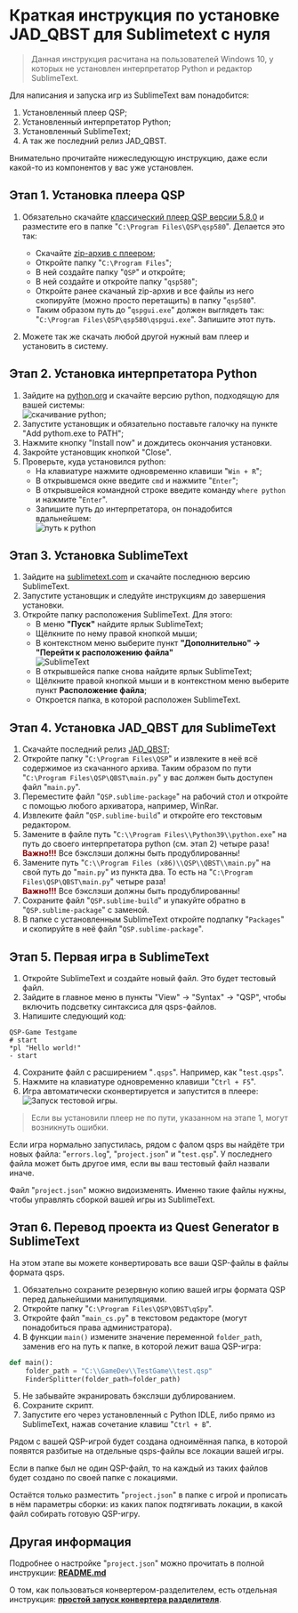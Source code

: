 # Краткая инструкция по установке JAD_QBST для Sublimetext с нуля

> Данная инструкция расчитана на пользователей Windows 10, у которых не установлен интерпретатор Python и редактор SublimeText.

Для написания и запуска игр из SublimeText вам понадобится:

1. Установленный плеер QSP;
2. Установленный интерпретатор Python;
3. Установленный SublimeText;
4. А так же последний релиз JAD_QBST.

Внимательно прочитайте нижеследующую инструкцию, даже если какой-то из компонентов у вас уже установлен.

## Этап 1. Установка плеера QSP

1. Обязательно скачайте [классический плеер QSP версии 5.8.0](https://qsp.org/index.php?option=com_content&view=article&id=64&Itemid=87) и разместите его в папке "`C:\Program Files\QSP\qsp580`". Делается это так:
	* Скачайте [zip-архив с плеером](https://qsp.org/attachments/qsp580b7.zip);
	* Откройте папку "`C:\Program Files`";
	* В ней создайте папку "`QSP`" и откройте;
	* В ней создайте и откройте папку "`qsp580`";
	* Откройте ранее скачаный zip-архив и все файлы из него скопируйте (можно просто перетащить) в папку "`qsp580`".
	* Таким образом путь до "`qspgui.exe`" должен выглядеть так: "`C:\Program Files\QSP\qsp580\qspgui.exe`". Запишите этот путь.

2. Можете так же скачать любой другой нужный вам плеер и установить в систему.

## Этап 2. Установка интерпретатора Python

1. Зайдите на [python.org](https://www.python.org) и скачайте версию python, подходящую для вашей системы:<br />![скачивание python](https://i.ibb.co/M8NzhdW/python.png);
2. Запустите установщик и обязательно поставьте галочку на пункте "Add pythom.exe to PATH";
3. Нажмите кнопку "Install now" и дождитесь окончания установки.
4. Закройте установщик кнопкой "Close".
5. Проверьте, куда установился python:
	* На клавиатуре нажмите одновременно клавиши "`Win + R`";
	* В открывшемся окне введите `cmd` и нажмите "`Enter`";
	* В открывшейся командной строке введите команду `where python` и нажмите "`Enter`".
	* Запишите путь до интерпретатора, он понадобится вдальнейшем:<br>![путь к python](https://i.ibb.co/9Y6H4GQ/sdrgsewrghsfdg.png)

## Этап 3. Установка SublimeText

1. Зайдите на [sublimetext.com](https://www.sublimetext.com) и скачайте последнюю версию SublimeText.
2. Запустите установщик и следуйте инструкциям до завершения установки.
3. Откройте папку расположения SublimeText. Для этого:
	* В меню **"Пуск"** найдите ярлык SublimeText;
	* Щёлкните по нему правой кнопкой мыши;
	* В контекстном меню выберите пункт **"Дополнительно" → "Перейти к расположению файла"**<br>![SublimeText](https://i.ibb.co/XpQBxnV/dghddfghfgdh.png)
	* В открывшейся папке снова найдите ярлык SublimeText;
	* Щёлкните правой кнопкой мыши и в контекстном меню выберите пункт **Расположение файла**;
	* Откроется папка, в которой расположен SublimeText.

## Этап 4. Установка JAD_QBST для SublimeText

1. Скачайте последний релиз [JAD_QBST](https://github.com/AleksVersus/JAD_for_QSP/releases);
2. Откройте папку "`C:\Program Files\QSP`" и извлеките в неё всё содержимое из скачанного архива. Таким образом по пути "`C:\Program Files\QSP\QBST\main.py`" у вас должен быть доступен файл "`main.py`".
3. Переместите файл "`QSP.sublime-package`" на рабочий стол и откройте с помощью любого архиватора, например, WinRar.
4. Извлеките файл "`QSP.sublime-build`" и откройте его текстовым редактором.
5. Замените в файле путь "`C:\\Program Files\\Python39\\python.exe`" на путь до своего интерпретатора python (см. этап 2) четыре раза!<br><span style="color:#880000;font-weight: bold;">Важно!!!</span> Все бэкслэши должны быть продублированны!
6. Замените путь "`C:\\Program Files (x86)\\QSP\\QBST\\main.py`" на свой путь до "`main.py`" из пункта два. То есть на "`C:\Program Files\QSP\QBST\main.py`" четыре раза!<br><span style="color:#880000;font-weight: bold;">Важно!!!</span> Все бэкслэши должны быть продублированны!
7. Сохраните файл "`QSP.sublime-build`" и упакуйте обратно в "`QSP.sublime-package`" с заменой.
8. В папке с установленным SublimeText откройте подпапку "`Packages`" и скопируйте в неё файл "`QSP.sublime-package`".

## Этап 5. Первая игра в SublimeText

1. Откройте SublimeText и создайте новый файл. Это будет тестовый файл.
2. Зайдите в главное меню в пункты "View" → "Syntax" → "QSP", чтобы включить подсветку синтаксиса для qsps-файлов.
3. Напишите следующий код:
```qsp
QSP-Game Testgame
# start
*pl "Hello world!"
- start
```
4. Сохраните файл с расширением "`.qsps`". Например, как "`test.qsps`".
5. Нажмите на клавиатуре одновременно клавиши "`Ctrl + F5`".
6. Игра автоматически сконвертируется и запустится в плеере:<br>![Запуск тестовой игры](https://i.ibb.co/8M17bbZ/image.png).

> Если вы установили плеер не по пути, указанном на этапе 1, могут возникнуть ошибки.

Если игра нормально запустилась, рядом с фалом qsps вы найдёте три новых файла: "`errors.log`", "`project.json`" и "`test.qsp`". У последнего файла может быть другое имя, если вы ваш тестовый файл назвали иначе.

Файл "`project.json`" можно видоизменять. Именно такие файлы нужны, чтобы управлять сборкой вашей игры из SublimeText.

## Этап 6. Перевод проекта из Quest Generator в SublimeText

На этом этапе вы можете конвертировать все ваши QSP-файлы в файлы формата qsps.

1. Обязательно сохраните резервную копию вашей игры формата QSP перед дальнейшими манипуляциями.
2. Откройте папку "`C:\Program Files\QSP\QBST\qSpy`".
3. Откройте файл "`main_cs.py`" в текстовом редакторе (могут понадобиться права администратора).
4. В функции `main()` измените значение переменной `folder_path`, заменив его на путь к папке, в которой лежит ваша QSP-игра:
```python
def main():
	folder_path = "C:\\GameDev\\TestGame\\test.qsp"
	FinderSplitter(folder_path=folder_path)
```
5. Не забывайте экранировать бэкслэши дублированием.
6. Сохраните скрипт. 
7. Запустите его через установленный с Python IDLE, либо прямо из SublimeText, нажав сочетание клавиш "`Ctrl + B`".

Рядом с вашей QSP-игрой будет создана одноимённая папка, в которой появятся разбитые на отдельные qsps-файлы все локации вашей игры.

Если в папке был не один QSP-файл, то на каждый из таких файлов будет создано по своей папке с локациями.

Остаётся только разместить "`project.json`" в папке с игрой и прописать в нём параметры сборки: из каких папок подтягивать локации, в какой файл собирать готовую QSP-игру.


## Другая информация

Подробнее о настройке "`project.json`" можно прочитать в полной инструкции: [**README.md**](https://github.com/AleksVersus/JAD_for_QSP/blob/master/README.md)

О том, как пользоваться конвертером-разделителем, есть отдельная инструкция: [**простой запуск конвертера разделителя**](https://github.com/AleksVersus/JAD_for_QSP/blob/master/QBST/qSpy/readme.md#простой-запуск-конвертера-разделителя-скрипт-main_cspy).

